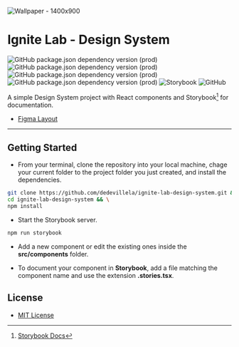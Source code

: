 ![Wallpaper - 1400x900](https://user-images.githubusercontent.com/3102096/195853582-f3868ef2-5538-4d53-859b-18fcdc7546e5.png)

# Ignite Lab - Design System

![GitHub package.json dependency version (prod)](https://img.shields.io/github/package-json/dependency-version/dedevillela/ignite-lab-design-system/react?logo=react) ![GitHub package.json dependency version (prod)](https://img.shields.io/github/package-json/dependency-version/dedevillela/ignite-lab-design-system/axios?logo=axios) ![GitHub package.json dependency version (prod)](https://img.shields.io/github/package-json/dependency-version/dedevillela/ignite-lab-design-system/clsx) ![GitHub package.json dependency version (prod)](https://img.shields.io/github/package-json/dependency-version/dedevillela/ignite-lab-design-system/phosphor-react) ![Storybook](https://cdn.jsdelivr.net/gh/storybookjs/brand@main/badge/badge-storybook.svg) ![GitHub](https://img.shields.io/github/license/dedevillela/ignite-lab-design-system)

A simple Design System project with React components and Storybook[^sb] for documentation.

- [Figma Layout](https://www.figma.com/file/KdO1qbMcFGJdyhRUMh1W2t/Ignite-Lab-Design-System?node-id=1%3A2)

---

## Getting Started

- From your terminal, clone the repository into your local machine, chage your current folder to the project folder you just created, and install the dependencies.

```bash
git clone https://github.com/dedevillela/ignite-lab-design-system.git && \
cd ignite-lab-design-system && \
npm install
```

- Start the Storybook server.

```bash
npm run storybook
```

- Add a new component or edit the existing ones inside the **src/components** folder.

- To document your component in **Storybook**, add a file matching the component name and use the extension **.stories.tsx**.

## License

- [MIT License](LICENSE)

[^sb]: [Storybook Docs](https://storybook.js.org/)
